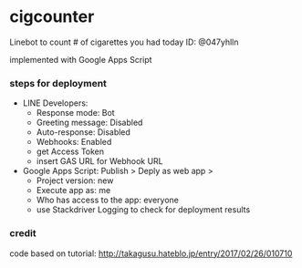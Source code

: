 # cigcounter
Linebot to count # of cigarettes you had today
ID: @047yhlln

implemented with Google Apps Script

### steps for deployment
- LINE Developers:
  - Response mode: Bot
  - Greeting message: Disabled
  - Auto-response: Disabled
  - Webhooks: Enabled
  - get Access Token
  - insert GAS URL for Webhook URL 
- Google Apps Script: Publish > Deply as web app > 
  - Project version: new
  - Execute app as: me
  - Who has access to the app: everyone
  - use Stackdriver Logging to check for deployment results

### credit
code based on tutorial: http://takagusu.hateblo.jp/entry/2017/02/26/010710
